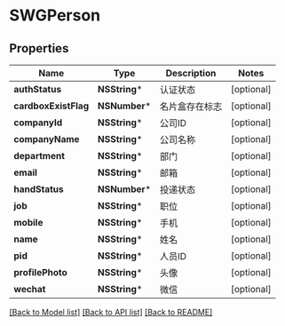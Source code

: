 # SWGPerson

## Properties
Name | Type | Description | Notes
------------ | ------------- | ------------- | -------------
**authStatus** | **NSString*** | 认证状态 | [optional] 
**cardboxExistFlag** | **NSNumber*** | 名片盒存在标志 | [optional] 
**companyId** | **NSString*** | 公司ID | [optional] 
**companyName** | **NSString*** | 公司名称 | [optional] 
**department** | **NSString*** | 部门 | [optional] 
**email** | **NSString*** | 邮箱 | [optional] 
**handStatus** | **NSNumber*** | 投递状态 | [optional] 
**job** | **NSString*** | 职位 | [optional] 
**mobile** | **NSString*** | 手机 | [optional] 
**name** | **NSString*** | 姓名 | [optional] 
**pid** | **NSString*** | 人员ID | [optional] 
**profilePhoto** | **NSString*** | 头像 | [optional] 
**wechat** | **NSString*** | 微信 | [optional] 

[[Back to Model list]](../README.md#documentation-for-models) [[Back to API list]](../README.md#documentation-for-api-endpoints) [[Back to README]](../README.md)


